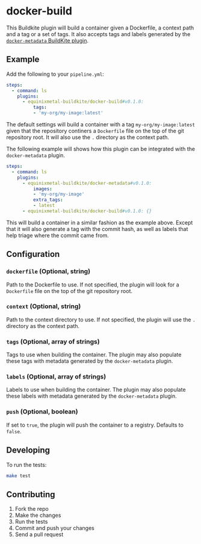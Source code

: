 # docker-build

This Buildkite plugin will build a container given a Dockerfile, a context path and a tag or a set of tags. It also accepts tags and labels generated by the [`docker-metadata` BuildKite plugin](https://github.com/equinixmetal-buildkite/docker-metadata-buidkite-plugin).

## Example

Add the following to your `pipeline.yml`:

```yml
steps:
  - command: ls
    plugins:
      - equinixmetal-buildkite/docker-build#v0.1.0:
          tags:
          - 'my-org/my-image:latest'
```

The default settings will build a container with a tag `my-org/my-image:latest` given that the repository continers a `Dockerfile` file on the top of the git repository root. It will also use the `.` directory as the context path.

The following example will shows how this plugin can be integrated with the `docker-metadata` plugin.

```yml
steps:
  - command: ls
    plugins:
      - equinixmetal-buildkite/docker-metadata#v0.1.0:
          images:
          - 'my-org/my-image'
          extra_tags:
          - latest
      - equinixmetal-buildkite/docker-build#v0.1.0: {}
```

This will build a container in a similar fashion as the example above. Except that
it will also generate a tag with the commit hash, as well as labels that help triage
where the commit came from.

## Configuration

### `dockerfile` (Optional, string)

Path to the Dockerfile to use. If not specified, the plugin will look for a `Dockerfile` file on the top of the git repository root.

### `context` (Optional, string)

Path to the context directory to use. If not specified, the plugin will use the `.` directory as the context path.

### `tags` (Optional, array of strings)

Tags to use when building the container. The plugin may also populate these tags with metadata generated by the `docker-metadata` plugin.

### `labels` (Optional, array of strings)

Labels to use when building the container. The plugin may also populate these labels with metadata generated by the `docker-metadata` plugin.

### `push` (Optional, boolean)

If set to `true`, the plugin will push the container to a registry. Defaults to `false`.

## Developing

To run the tests:

```bash
make test
```

## Contributing

1. Fork the repo
2. Make the changes
3. Run the tests
4. Commit and push your changes
5. Send a pull request
